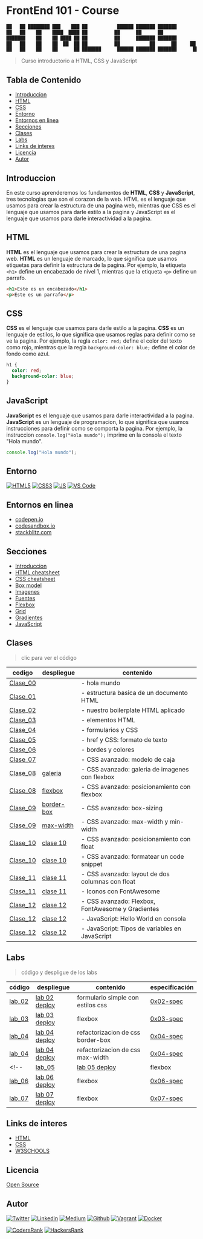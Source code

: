 # FrontEnd 101 - Course

```javascript
██   ██ ████████ ███    ███ ██           ██████ ███████ ███████          ██ ███████ 
██   ██    ██    ████  ████ ██          ██      ██      ██               ██ ██      
███████    ██    ██ ████ ██ ██          ██      ███████ ███████          ██ ███████ 
██   ██    ██    ██  ██  ██ ██          ██           ██      ██     ██   ██      ██ 
██   ██    ██    ██      ██ ███████      ██████ ███████ ███████      █████  ███████ 
```

> Curso introductorio a HTML, CSS y JavaScript

## Tabla de Contenido

- [Introduccion](#introduccion)
- [HTML](#html)
- [CSS](#css)
- [Entorno](#entorno)
- [Entornos en linea](#entornos-en-linea)
- [Secciones](#secciones)
- [Clases](#clases)
- [Labs](#labs)
- [Links de interes](#links-de-interes)
- [Licencia](#licencia)
- [Autor](#autor)

## Introduccion

En este curso aprenderemos los fundamentos de **HTML**, **CSS** y **JavaScript**, tres tecnologias que son el corazon de la web. HTML es el lenguaje que usamos para crear la estructura de una pagina web, mientras que CSS es el lenguaje que usamos para darle estilo a la pagina y JavaScript es el lenguaje que usamos para darle interactividad a la pagina.

## HTML

**HTML** es el lenguaje que usamos para crear la estructura de una pagina web. **HTML** es un lenguaje de marcado, lo que significa que usamos etiquetas para definir la estructura de la pagina. Por ejemplo, la etiqueta `<h1>` define un encabezado de nivel 1, mientras que la etiqueta `<p>` define un parrafo.

```html
<h1>Este es un encabezado</h1>
<p>Este es un parrafo</p>
```

## CSS

**CSS** es el lenguaje que usamos para darle estilo a la pagina. **CSS** es un lenguaje de estilos, lo que significa que usamos reglas para definir como se ve la pagina. Por ejemplo, la regla `color: red;` define el color del texto como rojo, mientras que la regla `background-color: blue;` define el color de fondo como azul.

```css
h1 {
  color: red;
  background-color: blue;
}
```

## JavaScript

**JavaScript** es el lenguaje que usamos para darle interactividad a la pagina. **JavaScript** es un lenguaje de programacion, lo que significa que usamos instrucciones para definir como se comporta la pagina. Por ejemplo, la instruccion `console.log("Hola mundo");` imprime en la consola el texto "Hola mundo".

```js
console.log("Hola mundo");
```

## Entorno

[![HTML5](https://img.shields.io/static/v1?label=&message=HTML5&color=E34F26&logo=HTML5&logoColor=E34F26&labelColor=2F333A)](https://developer.mozilla.org/en-US/docs/Web/Guide/HTML/HTML5)<!--HTML5-->
[![CSS3](https://img.shields.io/static/v1?label=&message=CSS3&color=0071B5&logo=CSS3&logoColor=1572B6&labelColor=2F333A)](https://developer.mozilla.org/en-US/docs/Web/CSS)<!-- CSS3 -->
[![JS](https://img.shields.io/static/v1?label=&message=JavaScript&color=F7DF1E&logo=JavaScript&logoColor=F7DF1E&labelColor=2F333A)](https://www.javascript.com)<!-- JS -->
[![VS Code](https://img.shields.io/static/v1?label=&message=Visual%20Studio%20Code&color=007ACC&logo=Visual%20Studio%20Code&logoColor=007ACC&labelColor=2F333A)](https://code.visualstudio.com/)<!-- vs code -->

## Entornos en linea

- [codepen.io](https://codepen.io)
- [codesandbox.io](https://codesandbox.io)
- [stackblitz.com](https://stackblitz.com)

## Secciones

- [Introduccion](./course/01-intro_es.md)
- [HTML cheatsheet](./course/02-HTML_CS_es.md)
- [CSS cheatsheet](./course/03-CSS_es.md)
- [Box model](./course/05-box_model_es.md)
- [Imagenes](./course/img_es.md)
- [Fuentes](./course/fonts_es.md)
- [Flexbox](./course/06-flexbox_es.md)
- [Grid](./course/08-grid_es.md)
- [Gradientes](./course/07-gradients_es.md)
- [JavaScript](./course/09-JavaScript_es.md)

## Clases

> clic para ver el código

| codigo | despliegue | contenido |
|--------|------------------------------------|---------------|
| [Clase_00](./course/clase_00/) | | - hola mundo |
| [Clase_01](./course/clase_01/) | | - estructura basica de un documento HTML |
| [Clase_02](./course/clase_02/) | | - nuestro boilerplate HTML aplicado |
| [Clase_03](./course/clase_03/) | | - elementos HTML |
| [Clase_04](./course/clase_04/) | | - formularios y CSS |
| [Clase_05](./course/clase_05/) | | - href y CSS: formato de texto |
| [Clase_06](./course/clase_06/) | | - bordes y colores |
| [Clase_07](./course/clase_07/) | | - CSS avanzado: modelo de caja |
| [Clase_08](./course/clase_08/consolas/) |[galeria](https://ralexrivero.github.io/FrontEnd-101-Course/course/clase_08/consolas/) | - CSS avanzado: galeria de imagenes con flexbox |
| [Clase_08](./course/clase_08/flexbox/) |[flexbox](https://ralexrivero.github.io/FrontEnd-101-Course/course/clase_08/flexbox/) | - CSS avanzado: posicionamiento con flexbox |
| [Clase_09](./course/clase_09/09-border-box/) | [border-box](https://ralexrivero.github.io/FrontEnd-101-Course/course/clase_09/09-border-box)| - CSS avanzado: box-sizing  |
| [Clase_09](./course/clase_09/09-max-width/) | [max-width](https://ralexrivero.github.io/FrontEnd-101-Course/course/clase_09/09-max-width)| - CSS avanzado: max-width y min-width |
| [Clase_10](./course/clase_10/float) | [clase 10](https://ralexrivero.github.io/FrontEnd-101-Course/course/clase_10/float) | - CSS avanzado: posicionamiento con float |
| [Clase_10](./course/clase_10/codigo) | [clase 10](https://ralexrivero.github.io/FrontEnd-101-Course/course/clase_10/codigo) | - CSS avanzado: formatear un code snippet |
| [Clase_11](./course/clase_11/float) | [clase 11](https://ralexrivero.github.io/FrontEnd-101-Course/course/clase_11/float) | - CSS avanzado: layout de dos columnas con float |
| [Clase_11](./course/clase_11/fontawesome) | [clase 11](https://ralexrivero.github.io/FrontEnd-101-Course/course/clase_11/fontawesome) | - Iconos con FontAwesome |
| [Clase_12](./course/clase_12/flexbox_master/) | [clase 12](https://ralexrivero.github.io/FrontEnd-101-Course/course/clase_12/flexbox_master) | - CSS avanzado: Flexbox, FontAwesome y Gradientes |
| [Clase_12](./course/clase_12/hello_javascript/) | [clase 12](https://ralexrivero.github.io/FrontEnd-101-Course/course/clase_12/hello_javascript) | - JavaScript: Hello World en consola |
| [Clase_12](./course/clase_12/tipos_variables/) | [clase 12](https://ralexrivero.github.io/FrontEnd-101-Course/course/clase_12/tipos_variables) | - JavaScript: Tipos de variables en JavaScript |

## Labs

> código y despligue de los labs

| código | despliegue | contenido | especificación |
|--------|------------------------------------|---------------|---------------|
| [lab_02](./course/lab/0x02-lab/) | [lab 02 deploy](https://ralexrivero.github.io/FrontEnd-101-Course/course/lab/0x02-lab/) | formulario simple con estilos css | [0x02-spec](./course/lab/0x02-lab/0x02-espec.md) |
| [lab_03](./course/lab/0x03-lab/) | [lab 03 deploy](https://ralexrivero.github.io/FrontEnd-101-Course/course/lab/0x03-lab/) | flexbox | [0x03-spec](./course/lab/0x03-lab/0x03-espec.md) |
| [lab_04](./course/lab/0x04-lab/09-border-box/) | [lab 04 deploy](https://ralexrivero.github.io/FrontEnd-101-Course/course/lab/0x04-lab/09-border-box/) | refactorizacion de css border-box | [0x04-spec](./course/lab/0x04-lab/0x04-espec.md) |
| [lab_04](./course/lab/0x04-lab/09-max-width/) | [lab 04 deploy](https://ralexrivero.github.io/FrontEnd-101-Course/course/lab/0x04-lab/09-max-width) | refactorizacion de css max-width | [0x04-spec](./course/lab/0x04-lab/0x04-espec.md) |
<!-- | [lab_05](./course/lab/0x05-lab/) | [lab 05 deploy](https://ralexrivero.github.io/FrontEnd-101-Course/course/lab/0x05-lab/) | flexbox | [0x05-spec](./course/lab/0x05-lab/0x05-espec.md) |
| [lab_06](./course/lab/0x06-lab/) | [lab 06 deploy](https://ralexrivero.github.io/FrontEnd-101-Course/course/lab/0x06-lab/) | flexbox | [0x06-spec](./course/lab/0x06-lab/0x06-espec.md) | -->
| [lab_07](./course/lab/0x07-lab/) | [lab 07 deploy](https://ralexrivero.github.io/FrontEnd-101-Course/course/lab/0x07-lab/) | flexbox | [0x07-spec](./course/lab/0x07-lab/0x07-espec.md) |

## Links de interes

- [HTML](https://developer.mozilla.org/es/docs/Web/HTML)
- [CSS](https://developer.mozilla.org/es/docs/Web/CSS)
- [W3SCHOOLS](https://www.w3schools.com/)

## Licencia

[Open Source](https://opensource.org/licenses/MIT)

## Autor

[![Twitter](https://img.shields.io/twitter/follow/ralex_uy?style=social)](https://twitter.com/ralex_uy) <!-- twitter -->
[![Linkedin](https://img.shields.io/badge/LinkedIn-+28K-blue?style=social&logo=linkedin)](https://www.linkedin.com/in/ronald-rivero/) <!-- linkedin -->
[![Medium](https://img.shields.io/static/v1?label=&message=Medium&color=000000&logo=Medium&logoColor=000000&labelColor=888888)](https://medium.com/@ralexrivero)<!-- medium -->
[![Github](https://img.shields.io/github/followers/ralexrivero?style=social)](https://github.com/ralexrivero/) <!-- github -->
[![Vagrant](https://img.shields.io/static/v1?label=&message=Vagrant%20Profile&color=1868F2&logo=vagrant&labelColor=2F333A)](https://app.vagrantup.com/ralexrivero) <!-- vagrant -->
[![Docker](https://img.shields.io/static/v1?label=&message=Docker%20Profile&color=2496ED&logo=Docker&labelColor=2F333A)](https://hub.docker.com/u/ralexrivero) <!-- docker -->

[![CodersRank](https://img.shields.io/static/v1?label=&message=Coders%20Rank&color=67A4AC&logo=CodersRank&logoColor=67A4AC&labelColor=2F333A)](https://profile.codersrank.io/user/ralexrivero) <!-- codersrank -->
[![HackersRank](https://img.shields.io/static/v1?label=&message=Hacker%20Rank&color=00EA64&logo=HackerRank&logoColor=00EA64&labelColor=2F333A)](https://www.hackerrank.com/ralexrivero) <!-- hackerrank -->
<!-- Behance -->
<!-- website -->
